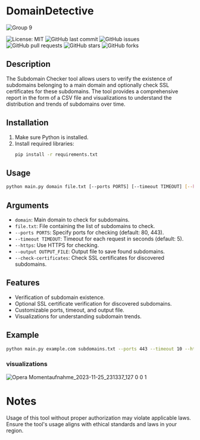 # DomainDetective
![Group 9](https://github.com/as-squirrel/DomainDetective/assets/114065413/ae7437a3-73f0-4d0b-b270-a7edfd762e14)

![License: MIT](https://img.shields.io/badge/License-MIT-blue.svg)
![GitHub last commit](https://img.shields.io/github/last-commit/as-squirrel/DomainDetective)
![GitHub issues](https://img.shields.io/github/issues/as-squirrel/DomainDetective)
![GitHub pull requests](https://img.shields.io/github/issues-pr/as-squirrel/DomainDetective)
![GitHub stars](https://img.shields.io/github/stars/as-squirrel/DomainDetective)
![GitHub forks](https://img.shields.io/github/forks/as-squirrel/DomainDetective)

## Description
The Subdomain Checker tool allows users to verify the existence of subdomains belonging to a main domain and optionally check SSL certificates for these subdomains. The tool provides a comprehensive report in the form of a CSV file and visualizations to understand the distribution and trends of subdomains over time.

## Installation
1. Make sure Python is installed.
2. Install required libraries:
    ```bash
    pip install -r requirements.txt
    ```

## Usage
```bash
python main.py domain file.txt [--ports PORTS] [--timeout TIMEOUT] [--https] [--output OUTPUT_FILE] [--check-certificates]

```

## Arguments
- `domain`: Main domain to check for subdomains.
- `file.txt`: File containing the list of subdomains to check.
- `--ports PORTS`: Specify ports for checking (default: 80, 443).
- `--timeout TIMEOUT`: Timeout for each request in seconds (default: 5).
- `--https`: Use HTTPS for checking.
- `--output OUTPUT_FILE`: Output file to save found subdomains.
- `--check-certificates`: Check SSL certificates for discovered subdomains.

## Features
- Verification of subdomain existence.
- Optional SSL certificate verification for discovered subdomains.
- Customizable ports, timeout, and output file.
- Visualizations for understanding subdomain trends.


## Example
```bash
python main.py example.com subdomains.txt --ports 443 --timeout 10 --https --output found_subdomains.txt --check-certificates
```
### visualizations 

![Opera Momentaufnahme_2023-11-25_231337_127 0 0 1](https://github.com/as-squirrel/DomainDetective/assets/114065413/520ece2b-e8b6-4ec9-a327-0f07ff0f8a38)


# Notes
Usage of this tool without proper authorization may violate applicable laws.
Ensure the tool's usage aligns with ethical standards and laws in your region.
